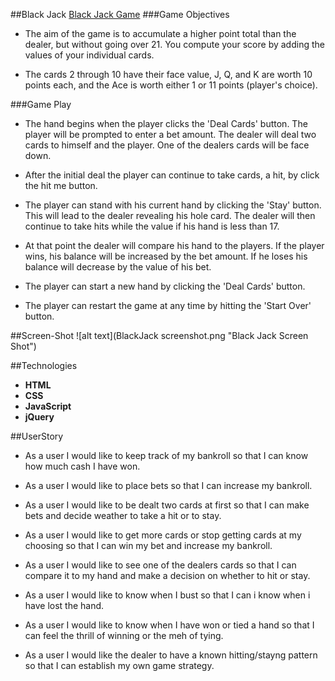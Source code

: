 ##Black Jack
[Black Jack Game](http://keji96.github.io/BlackJack/)
###Game Objectives
- The aim of the game is to accumulate a higher point total than the dealer, but without going over 21. You compute your score by adding the values of your individual cards.

- The cards 2 through 10 have their face value, J, Q, and K are worth 10 points each, and the Ace is worth either 1 or 11 points (player's choice).

###Game Play
- The hand begins when the player clicks the 'Deal Cards' button. The player will be prompted to enter a bet amount. The dealer will deal two cards to himself and the player. One of the dealers cards will be face down.

- After the initial deal the player can continue to take cards, a hit, by click the hit me button.

- The player can stand with his current hand by clicking the 'Stay' button. This will lead to the dealer revealing his hole card. The dealer will then continue to take hits while the value if his hand is less than 17.

- At that point the dealer will compare his hand to the players. If the player wins, his balance will be increased by the bet amount. If he loses his balance will decrease by the value of his bet.

- The player can start a new hand by clicking the 'Deal Cards' button.

- The player can restart the game at any time by hitting the 'Start Over' button.

##Screen-Shot
![alt text](BlackJack screenshot.png "Black Jack Screen Shot")

##Technologies
- **HTML**
- **CSS**
- **JavaScript**
- **jQuery**


##UserStory
- As a user I would like to keep track of my bankroll so that I can know how much cash I have won.

- As a user I would like to place bets so that I can increase my bankroll.

- As a user I would like to be dealt two cards at first so that I can make bets and decide weather to take a hit or to stay.

- As a user I would like to get more cards or stop getting cards at my choosing so that I can win my bet and increase my bankroll.

- As a user I would like to see one of the dealers cards so that I can compare it to my hand and make a decision on whether to hit or stay.

- As a user I would like to know when I bust so that I can i know when i have lost the hand.

- As a user I would like to know when I have won or tied a hand so that I can feel the thrill of winning or the meh of tying.

- As a user I would like the dealer to have a known hitting/stayng pattern so that I can establish my own game strategy.

